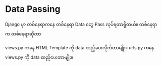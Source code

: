 # Data Passing

Django မှာ တစ်နေရာကနေ တစ်နေရာ Data တွေ Pass လုပ်ရတာရှိတယ်။
တစ်နေရာက တစ်နေရာဆိုတာ

views.py ကနေ HTML Template ကို data ထည့်ပေးလိုက်တာမျိုး။
urls.py ကနေ views.py ကို data ထည့်ပေးတာမျိုး။

